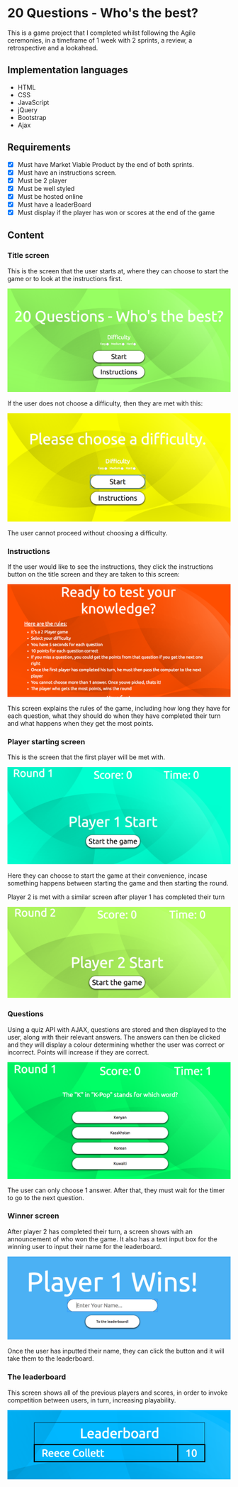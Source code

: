 # 20 Questions - Who's the best?

This is a game project that I completed whilst following the Agile ceremonies, in a timeframe of 1 week with 2 sprints, a review, a retrospective and a lookahead.

## Implementation languages

- HTML
- CSS
- JavaScript
- jQuery
- Bootstrap
- Ajax

## Requirements
- [x] Must have Market Viable Product by the end of both sprints.
- [x] Must have an instructions screen.
- [x] Must be 2 player
- [x] Must be well styled
- [x] Must be hosted online
- [x] Must have a leaderBoard
- [x] Must display if the player has won or scores at the end of the game

## Content

### Title screen

This is the screen that the user starts at, where they can choose to start the game or to look at the instructions first.

![title screen](images/startscreen.png)

If the user does not choose a difficulty, then they are met with this:

![no difficulty](images/nodifficulty.png)

The user cannot proceed without choosing a difficulty.

### Instructions

If the user would like to see the instructions, they click the instructions button on the title screen and they are taken to this screen:

![title screen](images/instructions.png)

This screen explains the rules of the game, including how long they have for each question, what they should do when they have completed their turn and what happens when they get the most points.

### Player starting screen

This is the screen that the first player will be met with.

![title screen](images/p1start.png)

Here they can choose to start the game at their convenience, incase something happens between starting the game and then starting the round.

Player 2 is met with a similar screen after player 1 has completed their turn

![title screen](images/p2start.png)

### Questions

Using a quiz API with AJAX, questions are stored and then displayed to the user, along with their relevant answers. The answers can then be clicked and they will display a colour determining whether the user was correct or incorrect. Points will increase if they are correct.

![title screen](images/questionasking.png)

The user can only choose 1 answer. After that, they must wait for the timer to go to the next question.

### Winner screen

After player 2 has completed their turn, a screen shows with an announcement of who won the game. It also has a text input box for the winning user to input their name for the leaderboard.

![title screen](images/winnerscreen.png)

Once the user has inputted their name, they can click the button and it will take them to the leaderboard.

### The leaderboard

This screen shows all of the previous players and scores, in order to invoke competition between users, in turn, increasing playability.

![title screen](images/leaderboard.png)
